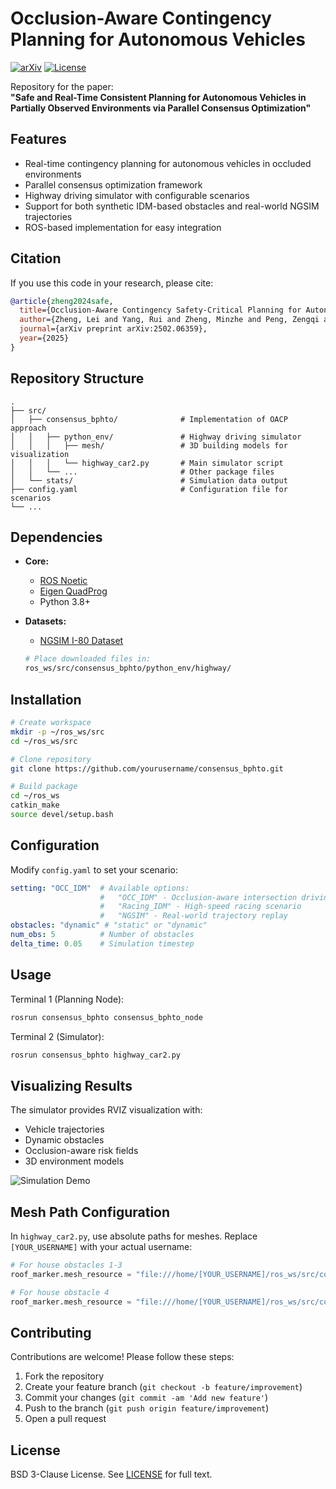 # Occlusion-Aware Contingency Planning for Autonomous Vehicles

[![arXiv](https://img.shields.io/badge/arXiv-2502.06359-b31b1b.svg)](https://arxiv.org/abs/2502.06359)
[![License](https://img.shields.io/badge/License-BSD%203--Clause-blue.svg)](https://opensource.org/licenses/BSD-3-Clause)

Repository for the paper:  
**"Safe and Real-Time Consistent Planning for Autonomous Vehicles in Partially Observed Environments via Parallel Consensus Optimization"**

## Features
- Real-time contingency planning for autonomous vehicles in occluded environments
- Parallel consensus optimization framework
- Highway driving simulator with configurable scenarios
- Support for both synthetic IDM-based obstacles and real-world NGSIM trajectories
- ROS-based implementation for easy integration

## Citation
If you use this code in your research, please cite:
```bibtex
@article{zheng2024safe,
  title={Occlusion-Aware Contingency Safety-Critical Planning for Autonomous Vehicles},
  author={Zheng, Lei and Yang, Rui and Zheng, Minzhe and Peng, Zengqi and Wang, Michael Yu and Ma, Jun},
  journal={arXiv preprint arXiv:2502.06359},
  year={2025}
}
```

## Repository Structure
```
.
├── src/
│   ├── consensus_bphto/              # Implementation of OACP approach
│   │   ├── python_env/               # Highway driving simulator
│   │   │   ├── mesh/                 # 3D building models for visualization
│   │   │   └── highway_car2.py       # Main simulator script
│   │   └── ...                       # Other package files
│   └── stats/                        # Simulation data output
├── config.yaml                       # Configuration file for scenarios
└── ...
```

## Dependencies
- **Core:**
  - [ROS Noetic](http://wiki.ros.org/noetic/Installation)
  - [Eigen QuadProg](https://github.com/jrl-umi3218/eigen-quadprog)
  - Python 3.8+
  
- **Datasets:**
  - [NGSIM I-80 Dataset](https://drive.google.com/drive/folders/1cgsOWnc4JTeyNdBN6Fjef2-J5HqjnWyX?usp=sharing)
  ```bash
  # Place downloaded files in:
  ros_ws/src/consensus_bphto/python_env/highway/
  ```

## Installation
```bash
# Create workspace
mkdir -p ~/ros_ws/src
cd ~/ros_ws/src

# Clone repository
git clone https://github.com/yourusername/consensus_bphto.git

# Build package
cd ~/ros_ws
catkin_make
source devel/setup.bash
```

## Configuration
Modify `config.yaml` to set your scenario:
```yaml
setting: "OCC_IDM"  # Available options:
                    #   "OCC_IDM" - Occlusion-aware intersection driving
                    #   "Racing_IDM" - High-speed racing scenario
                    #   "NGSIM" - Real-world trajectory replay
obstacles: "dynamic" # "static" or "dynamic"
num_obs: 5          # Number of obstacles
delta_time: 0.05    # Simulation timestep
```

## Usage
Terminal 1 (Planning Node):
```bash
rosrun consensus_bphto consensus_bphto_node
```

Terminal 2 (Simulator):
```bash
rosrun consensus_bphto highway_car2.py
```

## Visualizing Results
The simulator provides RVIZ visualization with:
- Vehicle trajectories
- Dynamic obstacles
- Occlusion-aware risk fields
- 3D environment models

![Simulation Demo](docs/simulation_demo.gif)

## Mesh Path Configuration
In `highway_car2.py`, use absolute paths for meshes. Replace `[YOUR_USERNAME]` with your actual username:

```python
# For house obstacles 1-3
roof_marker.mesh_resource = "file:///home/[YOUR_USERNAME]/ros_ws/src/consensus_bphto/python_env/mesh/t.stl"

# For house obstacle 4
roof_marker.mesh_resource = "file:///home/[YOUR_USERNAME]/ros_ws/src/consensus_bphto/python_env/mesh/tt.stl"
```

## Contributing
Contributions are welcome! Please follow these steps:
1. Fork the repository
2. Create your feature branch (`git checkout -b feature/improvement`)
3. Commit your changes (`git commit -am 'Add new feature'`)
4. Push to the branch (`git push origin feature/improvement`)
5. Open a pull request

## License
BSD 3-Clause License. See [LICENSE](LICENSE) for full text.
```
 
